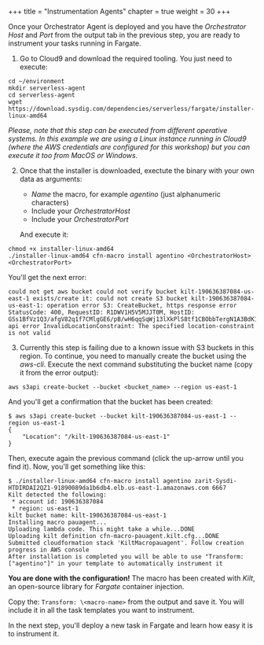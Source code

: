 
+++
title = "Instrumentation Agents"
chapter = true
weight = 30
+++

<!-- 
This step can be skipped with the new installation method they created, 
update in the next iteration, it eases a lot the process. Review the docs.
 -->

Once your Orchestrator Agent is deployed and you have the *Orchestrator Host* and *Port* from the output tab in the previous step, you are ready to instrument your tasks running in Fargate.

1. Go to Cloud9 and download the required tooling. You just need to execute:

```
cd ~/environment
mkdir serverless-agent
cd serverless-agent
wget https://download.sysdig.com/dependencies/serverless/fargate/installer-linux-amd64
```

*Please, note that this step can be executed from different *operative systems*. In this example we are using a *Linux* instance running in *Cloud9* (where the AWS credentials are configured for this workshop) but you can execute it too from *MacOS* or *Windows*.*

2. Once that the installer is downloaded, exectute the binary with your own data as arguments:

    - *Name* the macro, for example *agentino* (just alphanumeric characters)
    - Include your *OrchestratorHost*
    - Include your *OrchestratorPort*

    And execute it:

```
chmod +x installer-linux-amd64
./installer-linux-amd64 cfn-macro install agentino <OrchestratorHost> <OrchestratorPort>
```

You'll get the next error:

```
could not get aws bucket could not verify bucket kilt-190636387084-us-east-1 exists/create it: could not create S3 bucket kilt-190636387084-us-east-1: operation error S3: CreateBucket, https response error StatusCode: 400, RequestID: R1DWV1H5V5MJJT0M, HostID: GSs1BfVz1Q3/afgV82q1f7CMlgGE6/pB/wH6qqSqWj13lXkPlS8tf1CBObbTergN1A3BdK1QvT8=, api error InvalidLocationConstraint: The specified location-constraint is not valid
```

3. Currently this step is failing due to a known issue with S3 buckets in this region. To continue, you need to manually create the bucket using the *aws-cli*. Execute the next command substituting the bucket name (copy it from the error output):

```
aws s3api create-bucket --bucket <bucket_name> --region us-east-1
```

And you'll get a confirmation that the bucket has been created:

```
$ aws s3api create-bucket --bucket kilt-190636387084-us-east-1 --region us-east-1
{
    "Location": "/kilt-190636387084-us-east-1"
}
```

Then, execute again the previous command (click the up-arrow until you find it). Now, you'll get something like this:

```
$ ./installer-linux-amd64 cfn-macro install agentino zarit-Sysdi-HTDIRDAI2QZ1-91890089da1b6db4.elb.us-east-1.amazonaws.com 6667
Kilt detected the following:
 * account id: 190636387084
 * region: us-east-1
kilt bucket name: kilt-190636387084-us-east-1
Installing macro pauagent...
Uploading lambda code. This might take a while...DONE
Uploading kilt definition cfn-macro-pauagent.kilt.cfg...DONE
Submitted cloudformation stack 'KiltMacropauagent'. Follow creation progress in AWS console
After installation is completed you will be able to use "Transform: ["agentino"]" in your template to automatically instrument it
```

**You are done with the configuration!** The macro has been created with *Kilt*, an open-source library for *Fargate* container injection.

Copy the: `Transform: \<macro-name>` from the output and save it. You will include it in all the task templates you want to instrument.

In the next step, you'll deploy a new task in Fargate and learn how easy it is to instrument it.